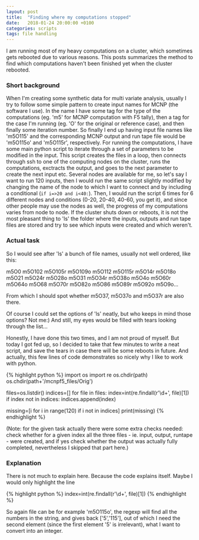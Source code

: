 ```yaml
---
layout: post
title:  "Finding where my computations stopped"
date:   2018-01-24 20:00:00 +0100
categories: scripts
tags: file handling
---
```


I am running most of my heavy computations on a cluster, which sometimes gets rebooted due to various reasons. This posts summarizes the method to find which computations haven't been finished yet when the cluster rebooted.

### Short background

When I'm creating some synthetic data for multi variate analysis, usually I try to follow some simple pattern to create input names for MCNP (the software I use). In the name I have some tag for the type of the computations (eg. 'm5' for MCNP computation with F5 tally), then a tag for the case I'm running (eg. 'O' for the original or reference case), and then finally some iteration number. So finally I end up having input file names like 'm5O115' and the corresponding MCNP output and run tape file would be 'm5O115o' and 'm5O115r', respectively. 
For running the computations, I have some main python script to iterate through a set of parameters to be modified in the input. This script creates the files in a loop, then connects through ssh to one of the computing nodes on the cluster, runs the computations, exctracts the output, and goes to the next parameter to create the next input etc. Several nodes are available for me, so let's say I want to run 120 inputs, then I would run the same script slightly modified by changing the name of the node to which I want to connect and by including a conditional (`if i=>20 and i<40:`). Then, I would run the script 6 times for 6 different nodes and conditions (0-20, 20-40, 40-60, you get it), and since other people may use the nodes as well, the progress of my computations varies from node to node. If the cluster shuts down or reboots, it is not the most pleasant thing to 'ls' the folder where the inputs, outputs and run tape files are stored and try to see which inputs were created and which weren't.

### Actual task

So I would see after 'ls' a bunch of file names, usually not well ordered, like this:

m5O0     m5O102   m5O105r  m5O109o  m5O112   m5O115r  m5O14r  m5O18o  m5O21   m5O24r  m5O28o  m5O31   m5O34r  m5O38o  m5O4o   m5O60r  m5O64o  m5O68   m5O70r  m5O82o  m5O86   m5O89r  m5O92o  m5O9o...

From which I should spot whether m5O37, m5O37o and m5O37r are also there.

Of course I could set the options of 'ls' neatly, but who keeps in mind those options? Not me:) And still, my eyes would be filled with tears looking through the list...

Honestly, I have done this two times, and I am not proud of myself. But today I got fed up, so I decided to take that few minutes to write a neat script, and save the tears in case there will be some reboots in future. And actually, this few lines of code demonstrates so nicely why I like to work with python.


{% highlight python %}
import os
import re
os.chdir(path)
os.chdir(path+'/mcnpf5_files/Orig')

files=os.listdir()
indices=[]
for file in files:
    index=int(re.findall(r'\d+', file)[1])
    if index not in indices:
        indices.append(index)

missing=[i for i in range(120) if i not in indices]
print(missing)
{% endhighlight %}

(Note: for the given task actually there were some extra checks needed: check whether for a given index all the three files - ie. input, output, runtape - were created, and if yes check whether the output was actually fully completed, nevertheless I skipped that part here.)

### Explanation

There is not much to explain here. Because the code explains itself. Maybe I would only highlight the line

{% highlight python %}
index=int(re.findall(r'\d+', file)[1])
{% endhighlight %}

So again file can be for example 'm5O115o', the regexp will find all the numbers in the string, and gives back ['5','115'], out of which I need the second element (since the first element '5' is irrelevant), what I want to convert into an integer. 
